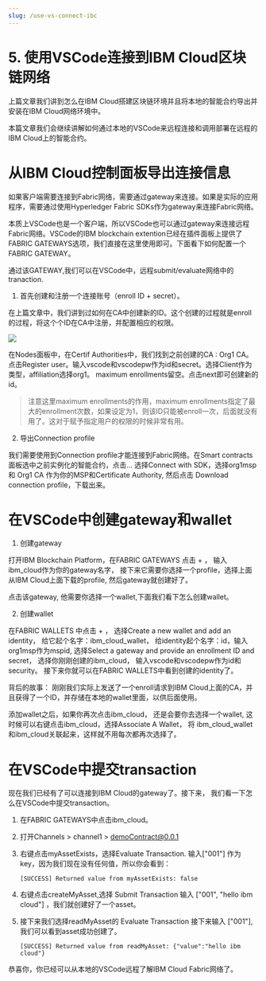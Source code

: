 ```yaml
---
slug: /use-vs-connect-ibc
---
```


# 5. 使用VSCode连接到IBM Cloud区块链网络

上篇文章我们讲到怎么在IBM Cloud搭建区块链环境并且将本地的智能合约导出并安装在IBM Cloud网络环境中。

本篇文章我们会继续讲解如何通过本地的VSCode来远程连接和调用部署在远程的IBM Cloud上的智能合约。

# 从IBM Cloud控制面板导出连接信息

如果客户端需要连接到Fabric网络，需要通过gateway来连接。如果是实际的应用程序，需要通过使用Hyperledger Fabric SDKs作为gateway来连接Fabric网络。

本质上VSCode也是一个客户端，所以VSCode也可以通过gateway来连接远程Fabric网络。VSCode的IBM blockchain extention已经在插件面板上提供了FABRIC GATEWAYS选项，我们直接在这里使用即可。下面看下如何配置一个FABRIC GATEWAY。

通过该GATEWAY,我们可以在VSCode中，远程submit/evaluate网络中的tranaction.

1. 首先创建和注册一个连接账号（enroll ID + secret）。

在上篇文章中，我们讲到过如何在CA中创建新的ID。这个创建的过程就是enroll的过程，将这个个ID在CA中注册，并配置相应的权限。

![](https://img-blog.csdnimg.cn/20200113175431960.png)


在Nodes面板中，在Certif Authorities中，我们找到之前创建的CA : Org1 CA。 点击Register user。输入vscode和vscodepw作为id和secret。选择Client作为类型，affiliation选择org1。 maximum enrollments留空。点击next即可创建新的id。

> 注意这里maximum enrollments的作用，maximum enrollments指定了最大的enrollment次数，如果设定为1，则该ID只能被enroll一次，后面就没有用了。这对于赋予指定用户的权限的时候非常有用。

2. 导出Connection profile

我们需要使用到Connection profile才能连接到Fabric网络。在Smart contracts面板选中之前实例化的智能合约，点击... 选择Connect with SDK，选择org1msp 和 Org1 CA 作为你的MSP和Certificate Authority, 然后点击 Download connection profile，下载出来。

# 在VSCode中创建gateway和wallet 

1. 创建gateway

打开IBM Blockchain Platform，在FABRIC GATEWAYS 点击 + ， 输入ibm_cloud作为你的gateway名字， 接下来它需要你选择一个profile，选择上面从IBM Cloud上面下载的profile, 然后gateway就创建好了。 

点击该gateway, 他需要你选择一个wallet,下面我们看下怎么创建wallet。

2. 创建wallet

在FABRIC WALLETS 中点击 + ， 选择Create a new wallet and add an identity， 给它起个名字：ibm_cloud_wallet， 给identity起个名字：id，输入org1msp作为mspid, 选择Select a gateway and provide an enrollment ID and secret， 选择你刚刚创建的ibm_cloud， 输入vscode和vscodepw作为id和security。 接下来你就可以在FABRIC WALLETS中看到创建的identity了。

背后的故事： 刚刚我们实际上发送了一个enroll请求到IBM Cloud上面的CA，并且获得了一个ID，并存储在本地的wallet里面，以供后面使用。

添加wallet之后，如果你再次点击ibm_cloud， 还是会要你去选择一个wallet, 这时候可以右键点击ibm_cloud，选择Associate A Wallet， 将 ibm_cloud_wallet和ibm_cloud关联起来，这样就不用每次都再次选择了。 

# 在VSCode中提交transaction

现在我们已经有了可以连接到IBM Cloud的gateway了。接下来， 我们看一下怎么在VSCode中提交transaction。

1. 在FABRIC GATEWAYS中点击ibm_cloud。
2. 打开Channels > channel1 > demoContract@0.0.1 
3. 右键点击myAssetExists，选择Evaluate Transaction. 输入["001"] 作为key，因为我们现在没有任何值，所以你会看到：
   
    `[SUCCESS] Returned value from myAssetExists: false`

4. 右键点击createMyAsset,选择 Submit Transaction 输入 ["001", "hello ibm cloud"] ，我们就创建好了一个asset。
5. 接下来我们选择readMyAsset的 Evaluate Transaction 接下来输入 ["001"],我们可以看到asset成功创建了。

    `[SUCCESS] Returned value from readMyAsset: {"value":"hello ibm cloud"}`

恭喜你，你已经可以从本地的VSCode远程了解IBM Cloud Fabric网络了。

